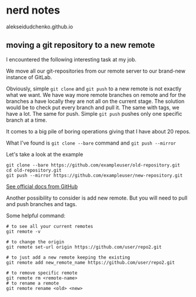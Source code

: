 # nerd notes

alekseidudchenko.github.io


## moving a git repository to a new remote 


I encountered the following interesting task at my job.

We move all our git-repositories from our remote server to our brand-new instance of GitLab.  

Obviously, simple `git clone` and `git push` to a new remote is not exactly what we want. We have way more remote branches on remote and for the branches a have locally they are not all on the current stage. 
The solution would be to check put every branch and pull it. The same with tags, we have a lot. The same for push. Simple `git push` pushes only one specific branch at a time. 

It comes to a big pile of boring operations giving that I have about 20 repos. 


What I've found is `git clone --bare` command and `git push --mirror` 

Let's take a look at the example


	git clone --bare https://github.com/exampleuser/old-repository.git
	cd old-repository.git
	git push --mirror https://github.com/exampleuser/new-repository.git



[See official docs from GitHub](https://docs.github.com/en/repositories/creating-and-managing-repositories/duplicating-a-repository)



Another possibility to consider is add new remote. But you will need to pull and push branches and tags.

Some helpful command:
	
	# to see all your current remotes 
	git remote -v 

	# to change the origin
	git remote set-url origin https://github.com/user/repo2.git

	# to just add a new remote keeping the existing 
	git remote add new_remote_name https://github.com/user/repo2.git

	# to remove specific remote
	git remote rm <remote-name>
	# to rename a remote
	git remote rename <old> <new>






